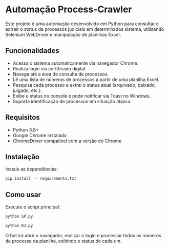 # Automação Process-Crawler

Este projeto é uma automação desenvolvido em Python para consultar e extrair o status de processos judiciais em determinados sistema, utilizando Selenium WebDriver e manipulação de planilhas Excel.

## Funcionalidades
- Acessa o sistema automaticamente via navegador Chrome.
- Realiza login via certificado digital.
- Navega até a área de consulta de processos.
- Lê uma lista de números de processos a partir de uma planilha Excel.
- Pesquisa cada processo e extrai o status atual (arquivado, baixado, julgado, etc.).
- Exibe o status no console e pode notificar via Toast no Windows.
- Suporta identificação de processos em situação atípica.

## Requisitos
- Python 3.8+
- Google Chrome instalado
- ChromeDriver compatível com a versão do Chrome

## Instalação
Instale as dependências:
```bash
pip install -r requirements.txt
```

## Como usar
Execute o script principal:
```bash
python SP.py
```
```bash
python RJ.py
```

O bot irá abrir o navegador, realizar o login e processar todos os números de processo da planilha, exibindo o status de cada um.